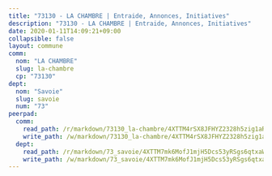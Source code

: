 ```yaml
---
title: "73130 - LA CHAMBRE | Entraide, Annonces, Initiatives"
description: "73130 - LA CHAMBRE | Entraide, Annonces, Initiatives"
date: 2020-01-11T14:09:21+09:00
collapsible: false
layout: commune
comm:
  nom: "LA CHAMBRE"
  slug: la-chambre
  cp: "73130"
dept:
  nom: "Savoie"
  slug: savoie
  num: "73"
peerpad:
  comm:
    read_path: /r/markdown/73130_la-chambre/4XTTM4rSX8JFHYZ2328h5zig1aRkq16kuDLvyeFoyWFEgL1jd
    write_path: /w/markdown/73130_la-chambre/4XTTM4rSX8JFHYZ2328h5zig1aRkq16kuDLvyeFoyWFEgL1jd-K3TgUNFfpSoV2gFGkFjBq8B75otcStZGnU4vYocyorXk5G4MiC3JnZKi8rb5vjJp4JYz81zpk3KdmGKpwMaFuzLkMAHtmyUgx1nHWP6HFJg5X6727aysisg9vv1bMM3canT1Uh2X
  dept:
    read_path: /r/markdown/73_savoie/4XTTM7mk6MofJ1mjH5Dcs53yRSgs6qtxaWYjKD54ttqHGEMur
    write_path: /w/markdown/73_savoie/4XTTM7mk6MofJ1mjH5Dcs53yRSgs6qtxaWYjKD54ttqHGEMur-K3TgTorsK1WLw8S2EgnkoX8tJEgZgam6ANhvqrVqNfiz9fX8kbMKu5AF1rqzXyxMRZgoVPrb5EERe3PeBhqF1SBfP5G1PJnvsDUF2LQSxevobpkDM4djQDebTYoo6Yx53thenJpY
---
```


